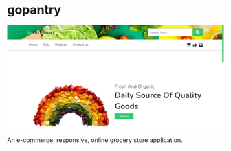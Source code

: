 # gopantry

<img src="https://github.com/lizx-i/gopantry/blob/main/GOcover.png">

An e-commerce, responsive, online grocery store application.
